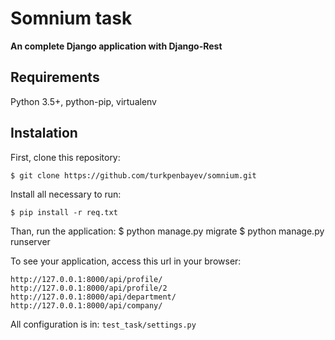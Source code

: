 # Somnium task

**An complete Django application with Django-Rest**

## Requirements

Python 3.5+, python-pip, virtualenv

## Instalation

First, clone this repository:

    $ git clone https://github.com/turkpenbayev/somnium.git

Install all necessary to run:

    $ pip install -r req.txt

Than, run the application:
    $ python manage.py migrate 
	$ python manage.py runserver 

To see your application, access this url in your browser: 

    http://127.0.0.1:8000/api/profile/
    http://127.0.0.1:8000/api/profile/2 
    http://127.0.0.1:8000/api/department/
    http://127.0.0.1:8000/api/company/

All configuration is in: `test_task/settings.py`
